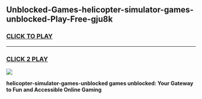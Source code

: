 
## Unblocked-Games-helicopter-simulator-games-unblocked-Play-Free-gju8k
<h3>
<a href="https://premium76.site?title=helicopter-simulator-games-unblocked&ref=21A">CLICK TO PLAY</a></h3>
<hr>

<h3>
<a href="https://premium76.site?title=helicopter-simulator-games-unblocked&ref=21A">CLICK 2 PLAY</a>
  
</h3>

<a href="https://premium76.site?title=helicopter-simulator-games-unblocked&ref=21A"><img src="https://clearcache.store/games.png"></a>


**helicopter-simulator-games-unblocked games unblocked: Your Gateway to Fun and Accessible Online Gaming**
